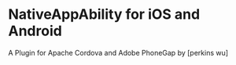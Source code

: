 # NativeAppAbility for iOS and Android

A Plugin for Apache Cordova and Adobe PhoneGap by [perkins wu]

